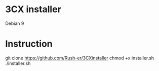 # 3CX installer

Debian 9
# Instruction
git clone https://github.com/Rush-er/3CXinstaller
chmod +x installer.sh
./installer.sh
